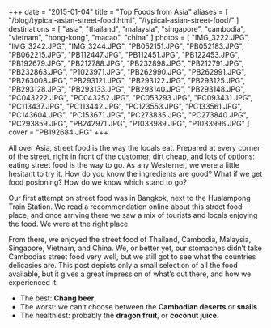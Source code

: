 +++
date    = "2015-01-04"
title   = "Top Foods from Asia"
aliases = [ "/blog/typical-asian-street-food.html", "/typical-asian-street-food/" ]
destinations = [ "asia", "thailand", "malaysia", "singapore", "cambodia", "vietnam", "hong-kong", "macao", "china" ]
photos  = [
  "IMG_3222.JPG", "IMG_3242.JPG", "IMG_3244.JPG", "PB052151.JPG", "PB052183.JPG",
  "PB062215.JPG", "PB112447.JPG", "PB112451.JPG", "PB122453.JPG", "PB192679.JPG",
  "PB212788.JPG", "PB232898.JPG", "PB212791.JPG", "PB232863.JPG", "P1023971.JPG",
  "PB262990.JPG", "PB262991.JPG", "PB263008.JPG", "PB293121.JPG", "PB293122.JPG",
  "PB293125.JPG", "PB293128.JPG", "PB293133.JPG", "PB293140.JPG", "PB293148.JPG", "PC043222.JPG",
  "PC043252.JPG", "PC053293.JPG", "PC093431.JPG", "PC113437.JPG", "PC113442.JPG",
  "PC123553.JPG", "PC133561.JPG", "PC143604.JPG", "PC153671.JPG", "PC273835.JPG",
  "PC273840.JPG", "PC293859.JPG", "PB242971.JPG", "P1033989.JPG", "P1033996.JPG"
]
cover = "PB192684.JPG"
+++

All over Asia, street food is the way the locals eat. Prepared at every corner of the street, right in front of the customer, dirt cheap, and lots of options: eating street food is the way to go. As any Westerner, we were a little hesitant to try it. How do you know the ingredients are good? What if we get food posioning? How do we know which stand to go?

<!--more-->
Our first attempt on street food was in Bangkok, next to the Hualampong Train Station. We read a recommendation online about this street food place, and once arriving there we saw a mix of tourists and locals enjoying the food. We were at the right place.

From there, we enjoyed the street food of Thailand, Cambodia, Malaysia, Singapore, Vietnam, and China. We, or better yet, our stomaches didn’t take Cambodias street food very well, but we still got to see what the countries delicasies are. This post depicts only a small selection of all the food available, but it gives a great impression of what’s out there, and how we experienced it.

* The best: **Chang beer**,
* The worst: we can’t choose between the **Cambodian deserts** or **snails**.
* The healthiest: probably the **dragon fruit**, or **coconut juice**.